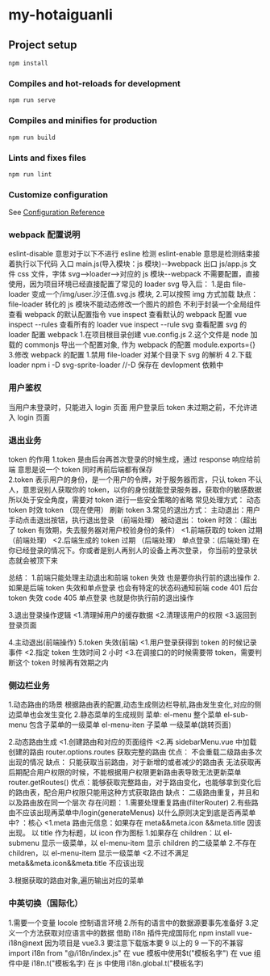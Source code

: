 # my-hotaiguanli

## Project setup

```
npm install
```

### Compiles and hot-reloads for development

```
npm run serve
```

### Compiles and minifies for production

```
npm run build
```

### Lints and fixes files

```
npm run lint
```

### Customize configuration

See [Configuration Reference](https://cli.vuejs.org/config/)

### webpack 配置说明

eslint-disable 意思对于以下不进行 esline 检测
eslint-enable 意思是检测结束接着执行以下代码
入口 main.js(导入模块：js 模块)--》webpack 出口 js/app.js 文件
css 文件，字体 svg-->loader-->对应的 js 模块--webpack
不需要配置，直接使用，因为项目环境已经直接配置了常见的 loader
svg 导入后： 1.是由 file-loader 变成一个/img/user.沙汪值.svg.js 模块, 2.可以按照 img 方式加载
缺点：file-loader 转化的 js 模块不能动态修改一个图片的颜色
不利于封装一个全局组件  
查看 webpack 的默认配置指令
vue inspect 查看默认的 webpack 配置
vue inspect --rules 查看所有的 loader
vue inspect --rule svg 查看配置 svg 的 loader
配置 webpack 1.在项目根目录创建 vue.config.js 2.这个文件是 node 加载的 commonjs
导出一个配置对象, 作为 webpack 的配置
module.exports={} 3.修改 webpack 的配置 1.禁用 file-loader 对某个目录下 svg 的解析 4 2.下载 loader
npm i -D svg-sprite-loader //-D 保存在 devlopment 依赖中

### 用户鉴权

当用户未登录时，只能进入 login 页面
用户登录后 token 未过期之前，不允许进入 login 页面

### 退出业务

token 的作用
1.token 是由后台再首次登录的时候生成，通过 response 响应给前端 意思是说一个 token 同时再前后端都有保存  
2.token 表示用户的身份，是一个用户的令牌，对于服务器而言，只认 token 不认人，意思说别人获取你的 token，以你的身份就能登录服务器，获取你的敏感数据所以处于安全角度，需要对 token 进行一些安全策略的省略
常见处理方式：
动态 token
时效 token （现在使用）
刷新 token 3.常见的退出方式：
主动退出：用户手动点击退出按钮，执行退出登录 （前端处理）
被动退出：
token 时效：（超出了 token 有效期，失去服务器对用户校验身份的条件）
<1.前端获取的 token 过期（前端处理）
<2.后端生成的 token 过期 （后端处理）
单点登录：(后端处理)
在你已经登录的情况下。你或者是别人再别人的设备上再次登录，
你当前的登录状态就会被顶下来

总结： 1.前端只能处理主动退出和前端 token 失效
也是要你执行前的退出操作 2.如果是后端 token 失效和单点登录
也会有特定的状态码通知前端
code 401 后台 token 失效
code 405 单点登录
也就是你执行前的退出操作

3.退出登录操作逻辑
<1.清理掉用户的缓存数据
<2.清理该用户的权限
<3.返回到登录页面

4.主动退出(前端操作)
5.token 失效(前端)
<1.用户登录获得到 token 的时候记录事件
<2.指定 token 生效时间 2 小时
<3.在调接口的的时候需要带 token，需要判断这个 token 时候再有效期之内

### 侧边栏业务

1.动态路由的场景
根据路由表的配置,动态生成侧边栏导航,路由发生变化,对应的侧边菜单也会发生变化 2.静态菜单的生成规则
菜单:
el-menu 整个菜单
el-sub-menu 包含子菜单的一级菜单
el-menu-iten 子菜单 一级菜单(跳转页面)

2.动态路由生成
<1.创建路由和对应的页面组件
<2.再 sidebarMenu.vue 中加载创建的路由
router.options.routes 获取完整的路由
优点：
不会重载二级路由多次出现的情况
缺点：
只能获取当前路由，对于新增的或者减少的路由表 无法获取再后期配合用户权限的时候，不能根据用户权限更新路由表导致无法更新菜单
router.getRoutes()
优点：能够获取完整路由，对于路由变化，也能够拿到变化后的路由表，配合用户权限只能用这种方式获取路由
缺点：
二级路由重复，并且和以及路由放在同一个层次
存在问题： 1.需要处理重复路由(filterRouter) 2.有些路由不应该出现再菜单中/login(generateMenus)
以什么原则决定到底是否再菜单中? ：核心
<1.meta 路由元信息：如果存在 meta&&meta.icon &&meta.title 因该出现。
以 title 作为标题，以 icon 作为图标 1.如果存在 children：以 el-submenu 显示一级菜单，以 el-menu-item 显示 children 的二级菜单 2.不存在 children，以 el-menu-item 显示一级菜单
<2.不过不满足 meta&&meta.icon&&meta.title 不应该出现

3.根据获取的路由对象,遍历输出对应的菜单

### 中英切换（国际化）

1.需要一个变量 locole 控制语言环境 2.所有的语言中的数据源要事先准备好 3.定义一个方法获取对应语言中的数据
借助 i18n 插件完成国际化
npm install vue-i18n@next
因为项目是 vue3.3 要注意下载版本要 9 以上的 9 一下的不兼容
import i18n from "@/i18n/index.js"
在 vue 模板中使用$t("模板名字")
在 vue 组件中是 i18n.t("模板名字)
在 js 中使用 i18n.global.t("模板名字)
